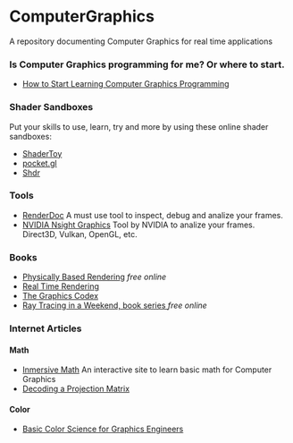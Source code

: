 # ComputerGraphics
A repository documenting Computer Graphics for real time applications

### Is Computer Graphics programming for me? Or where to start.
- [How to Start Learning Computer Graphics Programming](https://erkaman.github.io/posts/beginner_computer_graphics.html)

### Shader Sandboxes
Put your skills to use, learn, try and more by using these online shader sandboxes:
- [ShaderToy](https://shadertoy.com)
- [pocket.gl](http://pocket.gl/)
- [Shdr](http://shdr.bkcore.com/)

### Tools
- [RenderDoc](https://renderdoc.org/) A must use tool to inspect, debug and analize your frames.
- [NVIDIA Nsight Graphics](https://developer.nvidia.com/nsight-graphics) Tool by NVIDIA to analize your frames. Direct3D, Vulkan, OpenGL, etc.

### Books
- [Physically Based Rendering](http://www.pbr-book.org/) *free online*
- [Real Time Rendering](http://www.realtimerendering.com/)
- [The Graphics Codex](http://graphicscodex.com/) 
- [Ray Tracing in a Weekend, book series ](https://github.com/RayTracing/raytracing.github.io/)*free online*

### Internet Articles
#### Math
- [Inmersive Math](http://immersivemath.com/ila/index.html) An interactive site to learn basic math for Computer Graphics
- [Decoding a Projection Matrix](http://xdpixel.com/decoding-a-projection-matrix/)

#### Color
- [Basic Color Science for Graphics Engineers](https://agraphicsguy.wordpress.com/2018/11/29/basic-color-science-for-graphics-engineers/)
